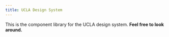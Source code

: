 ```yaml
---
title: UCLA Design System
---
```


This is the component library for the UCLA design system. **Feel free to look around.**


